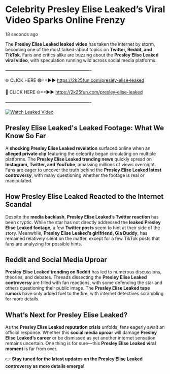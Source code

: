 # Celebrity Presley Elise Leaked’s Viral Video Sparks Online Frenzy

18 seconds ago

The **Presley Elise Leaked leaked video** has taken the internet by storm, becoming one of the most talked-about topics on **Twitter, Reddit, and TikTok**. Fans and critics alike are buzzing about the **Presley Elise Leaked viral video**, with speculation running wild across social media platforms.

———————————————————-

🌐 CLICK HERE 🟢==►► https://2k25fun.com/presley-elise-leaked

🔴 CLICK HERE 🌐==►► https://2k25fun.com/presley-elise-leaked

———————————————————-

[![Watch Leaked Video](https://miro.medium.com/v2/resize:fit:828/format:webp/1*cilzJN44JGOrTw9NJCrNHA.gif "Watch Leaked Video")](https://2k25fun.com/presley-elise-leaked)

## **Presley Elise Leaked's Leaked Footage: What We Know So Far**  
A **shocking Presley Elise Leaked revelation** surfaced online when an **alleged private clip** featuring the celebrity began circulating on multiple platforms. The **Presley Elise Leaked trending news** quickly spread on **Instagram, Twitter, and YouTube**, amassing millions of views overnight. Fans are eager to uncover the truth behind the **Presley Elise Leaked latest controversy**, with many questioning whether the footage is real or manipulated.  

## **How Presley Elise Leaked Reacted to the Internet Scandal**  
Despite the **media backlash**, **Presley Elise Leaked’s Twitter reaction** has been cryptic. While the star has not directly addressed the **leaked Presley Elise Leaked footage**, a few **Twitter posts** seem to hint at their side of the story. Meanwhile, **Presley Elise Leaked’s girlfriend, Gia Duddy**, has remained relatively silent on the matter, except for a few TikTok posts that fans are analyzing for possible hints.  

## **Reddit and Social Media Uproar**  
**Presley Elise Leaked trending on Reddit** has led to numerous discussions, theories, and debates. Threads dissecting the **Presley Elise Leaked controversy** are filled with fan reactions, with some defending the star and others questioning their public image. The **Presley Elise Leaked tape rumors** have only added fuel to the fire, with internet detectives scrambling for more details.  

## **What’s Next for Presley Elise Leaked?**  
As the **Presley Elise Leaked reputation crisis** unfolds, fans eagerly await an official response. Whether this **social media uproar** will damage **Presley Elise Leaked’s career** or be dismissed as yet another internet sensation remains uncertain. One thing is for sure—this **Presley Elise Leaked viral moment** is far from over.  

👉 **Stay tuned for the latest updates on the Presley Elise Leaked controversy as more details emerge!**  